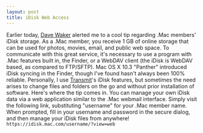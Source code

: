 ```yaml
---
layout: post
title: iDisk Web Access
---
```

Earlier today, [Dave Waker](http://www.warker.com/) alerted me to a cool tip regarding .Mac members' iDisk storage. As a .Mac member, you receive 1 GB of online storage that can be used for photos, movies, email, and public web space. To communicate with this great service, it's necessary to use a program with .Mac features built in, the Finder, or a WebDAV client (the iDisk is WebDAV based, as compared to FTP/SFTP). Mac OS X 10.3 "Panther" introduced iDisk syncing in the Finder, though I've found hasn't always been 100% reliable. Personally, I use [Transmit](http://www.panic.com/transmit/)'s iDisk features, but sometimes the need arises to change files and folders on the go and without prior installation of software. Here's where the tip comes in. You can manage your own iDisk data via a web application similar to the .Mac webmail interface. Simply visit the following link, substituting "username" for your .Mac member name. When prompted, fill in your username and password in the secure dialog, and then manage your iDisk files from anywhere! `https://idisk.mac.com/username/?view=web`

